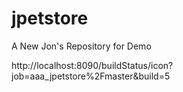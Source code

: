 # jpetstore
A New Jon's Repository for Demo

http://localhost:8090/buildStatus/icon?job=aaa_jpetstore%2Fmaster&build=5
